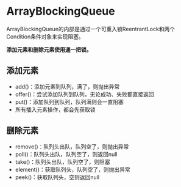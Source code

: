 # ArrayBlockingQueue

ArrayBlockingQueue的内部是通过一个可重入锁ReentrantLock和两个Condition条件对象来实现阻塞。

**添加元素和删除元素使用通一把锁。**





## 添加元素

- add()：添加元素到队列，满了，则抛出异常
- offer()：尝试添加队列到队列，无论成功、失败都直接返回
- put()：添加队列到队列，队列满则会一直阻塞
- 所有插入元素操作，都会先获取锁





## 删除元素

- remove()：队列头出队，队列空了，则抛出异常
- poll()：队列头出队，队列空了，则返回null
- take()：队列头出队，队列空了，则阻塞
- element()：获取队列头，队列空了，则抛出异常
- peek()：获取队列头，空则返回null